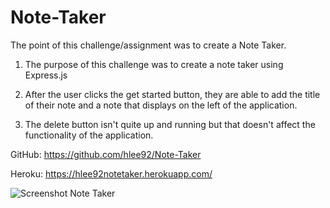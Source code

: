 # Note-Taker

The point of this challenge/assignment was to create a Note Taker.

1. The purpose of this challenge was to create a note taker using Express.js

2. After the user clicks the get started button, they are able to add the title of their note and a note that 
   displays on the left of the application. 

3. The delete button isn't quite up and running but that doesn't affect the functionality of the application. 

GitHub: https://github.com/hlee92/Note-Taker

Heroku: https://hlee92notetaker.herokuapp.com/

![Screenshot Note Taker](https://user-images.githubusercontent.com/91634095/167312949-e426e62f-d926-45fc-b9e1-044e0a2bb09c.png)
